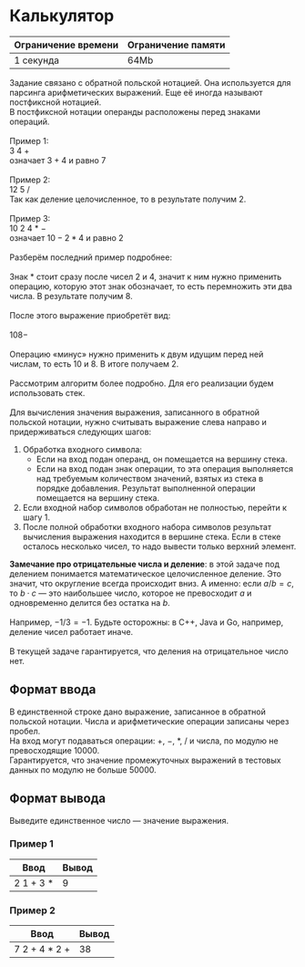 # Калькулятор

| Ограничение времени | Ограничение памяти |
|---------------------|--------------------|
| 1 секунда           | 64Mb               |

Задание связано с обратной польской нотацией. Она используется для парсинга арифметических выражений. Еще её иногда называют постфиксной нотацией.<br>
В постфиксной нотации операнды расположены перед знаками операций.<br>
<br>
Пример 1:<br>
$3$ $4$ $+$<br>
означает $3 + 4$ и равно $7$<br> 
<br>
Пример 2:<br> 
$12$ $5$ $/$<br>
Так как деление целочисленное, то в результате получим $2$.<br>
<br>
Пример 3:<br>
$10$ $2$ $4$ $*$ $-$<br>
означает $10 - 2 * 4$ и равно $2$<br>
<br>
Разберём последний пример подробнее:<br>
<br>
Знак $*$ стоит сразу после чисел $2$ и $4$, значит к ним нужно применить операцию, которую этот знак обозначает, то есть перемножить эти два числа. В результате получим $8$.<br>
<br>
После этого выражение приобретёт вид:<br>
<br>
$10 8 -$<br>
<br>
Операцию «минус» нужно применить к двум идущим перед ней числам, то есть $10$ и $8$. В итоге получаем $2$.<br>
<br>
Рассмотрим алгоритм более подробно. Для его реализации будем использовать стек.<br>
<br>
Для вычисления значения выражения, записанного в обратной польской нотации, нужно считывать выражение слева направо и придерживаться следующих шагов:

 1. Обработка входного символа:
    * Если на вход подан операнд, он помещается на вершину стека.
    * Если на вход подан знак операции, то эта операция выполняется над требуемым количеством значений, взятых из стека в порядке добавления. Результат выполненной операции помещается на вершину стека.
 2. Если входной набор символов обработан не полностью, перейти к шагу 1.
 3. После полной обработки входного набора символов результат вычисления выражения находится в вершине стека. Если в стеке осталось несколько чисел, то надо вывести только верхний элемент.

**Замечание про отрицательные числа и деление**: в этой задаче под делением понимается математическое целочисленное деление. Это значит, что округление всегда происходит вниз. А именно: если $a / b = c$, то $b ⋅ c$ — это наибольшее число, которое не превосходит $a$ и одновременно делится без остатка на $b$.<br>
<br>
Например, $-1 / 3 = -1$. Будьте осторожны: в C++, Java и Go, например, деление чисел работает иначе.<br>
<br>
В текущей задаче гарантируется, что деления на отрицательное число нет.

## Формат ввода

В единственной строке дано выражение, записанное в обратной польской нотации. Числа и арифметические операции записаны через пробел.<br>
На вход могут подаваться операции: $+$, $-$, $*$, $/$ и числа, по модулю не превосходящие $10000$.<br>
Гарантируется, что значение промежуточных выражений в тестовых данных по модулю не больше $50000$.

## Формат вывода

Выведите единственное число — значение выражения.

### Пример 1

| Ввод       | Вывод |
|------------|-------|
| 2 1 + 3 *  | 9     |

### Пример 2

| Ввод          | Вывод |
|---------------|-------|
| 7 2 + 4 * 2 + | 38    |
